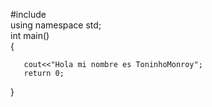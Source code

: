 
#include<iostream>                                         
using namespace std;                                       
int main()                                                 
{                                                                                                                             
     
       cout<<"Hola mi nombre es ToninhoMonroy";                     
       return 0;                                          
}
